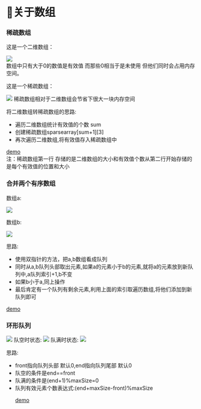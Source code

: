 <h1>👏关于数组</h1>
<h3>稀疏数组</h3>
<p>这是一个二维数组：<p>
<img src="https://user-images.githubusercontent.com/74183122/204961368-f2bb665e-79f9-4018-9c42-77fee070c6cc.png"/></br>
数组中只有大于0的数值是有效值 而那些0相当于是未使用 但他们同时会占用内存空间。
<p>这是一个稀疏数组：</p>
<img src="https://user-images.githubusercontent.com/74183122/204962177-58135c62-fae4-49b4-ae51-86f1554024b8.png"/>
稀疏数组相对于二维数组会节省下很大一块内存空间
<p>将二维数组转稀疏数组的思路:</p>
<ul>
  <li>遍历二维数组统计有效值的个数 sum</li>
  <li>创建稀疏数组sparsearray[sum+1][3]</li>
  <li>再次遍历二维数组,将有效值存入稀疏数组中</li>
</ul>
<a href="https://github.com/guofulei/data-structure/blob/main/data-structures/src/com/lee/array/SparseArrayDemo.java">demo</a></br>
注：稀疏数组第一行 存储的是二维数组的大小和有效值个数从第二行开始存储的是每个有效值的位置和大小 </br>
<h3>合并两个有序数组</h3>
<p>数组a:</p>
<img src="https://user-images.githubusercontent.com/74183122/204986781-a10c332b-7d03-42d6-9bd1-7991911ac895.png"/>
<p>数组b:</p>
<img src="https://user-images.githubusercontent.com/74183122/204986789-48198f82-8d3d-4334-b8f4-c5b57c15ea45.png"/>
<p>思路:</p>
<ul>
  <li>使用双指针的方法，把a,b数组看成队列</li>
  <li>同时从a,b队列头部取出元素,如果a的元素小于b的元素,就将a的元素放到新队列中,a队列索引+1,b不变</li>
  <li>如果b小于a,同上操作</li>
  <li>最后肯定有一个队列有剩余元素,利用上面的索引取遍历数组,将他们添加到新队列即可</li>
</ul>
<a href="https://github.com/guofulei/data-structure/blob/main/data-structures/src/com/lee/array/OrderArrayDemo.java">demo</a>
<h3>环形队列</h3>
<img src="https://user-images.githubusercontent.com/74183122/204996425-97fe56f7-26a7-43bc-8a3c-b728f6797ce2.png"/>
队空时状态:
<img src="https://user-images.githubusercontent.com/74183122/205203016-74f3d172-41b7-40db-be4a-449d20304c28.png"/>
队满时状态:
<img src="https://user-images.githubusercontent.com/74183122/205203022-dc9e4052-fac7-4237-92e5-b0b0265161b7.png"/>

<p>思路:</p>
<ul>
  <li>front指向队列头部 默认0,end指向队列尾部 默认0</li>
  <li>队空的条件是end==front</li>
  <li>队满的条件是(end+1)%maxSize=0</li>
  <li>队列有效元素个数表达式:(end+maxSize-front)%maxSize</li>
</lu>
<p></p>
<a href="https://github.com/guofulei/data-structure/blob/main/data-structures/src/com/lee/array/CircleDemo.java">demo</a>
